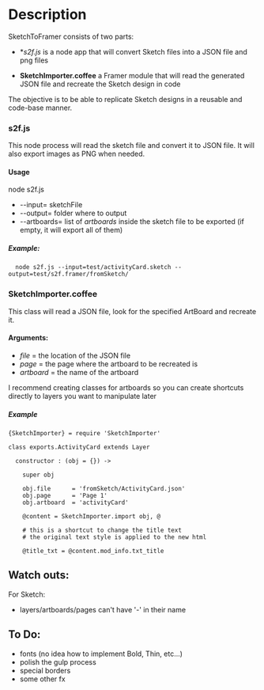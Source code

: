 
# Description

SketchToFramer consists of two parts:

* **s2f.js* is a node app that will convert Sketch files into a JSON file and png files

* **SketchImporter.coffee** a Framer module that will read the generated JSON file and recreate the Sketch design in code


The objective is to be able to replicate Sketch designs in a reusable and code-base manner.



### s2f.js ###

  This node process will read the sketch file and convert it to JSON file. It will also export images as PNG when needed.

#### Usage ####
 node s2f.js
  * --input= sketchFile
  * --output= folder where to output
  * --artboards= list of *artboards* inside the sketch file to be exported (if empty, it will export all of them)

##### Example: #####
```
  node s2f.js --input=test/activityCard.sketch --output=test/s2f.framer/fromSketch/
```





### SketchImporter.coffee ###

This class will read a JSON file, look for the specified ArtBoard and recreate it.


#### Arguments: ####
* *file* = the location of the JSON file
* *page* = the page where the artboard to be recreated is
* *artboard* = the name of the artboard

I recommend creating classes for artboards so you can create shortcuts directly to layers you want to manipulate later

##### Example #####
```
{SketchImporter} = require 'SketchImporter'

class exports.ActivityCard extends Layer

  constructor : (obj = {}) ->

    super obj

    obj.file      = 'fromSketch/ActivityCard.json'
    obj.page      = 'Page 1'
    obj.artboard  = 'activityCard'

    @content = SketchImporter.import obj, @

    # this is a shortcut to change the title text
    # the original text style is applied to the new html

    @title_txt = @content.mod_info.txt_title

```




## Watch outs: ##
For Sketch:
  * layers/artboards/pages can't have '-' in their name


## To Do: ##

* fonts (no idea how to implement Bold, Thin, etc...)
* polish the gulp process
* special borders
* some other fx
